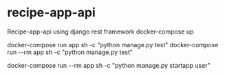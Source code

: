# recipe-app-api
Recipe-app-api using django rest framework
docker-compose up

docker-compose run app sh -c "python manage.py test"
docker-compose run --rm app sh -c "python manage.py test"

docker-compose run --rm app sh -c "python manage.py startapp user"